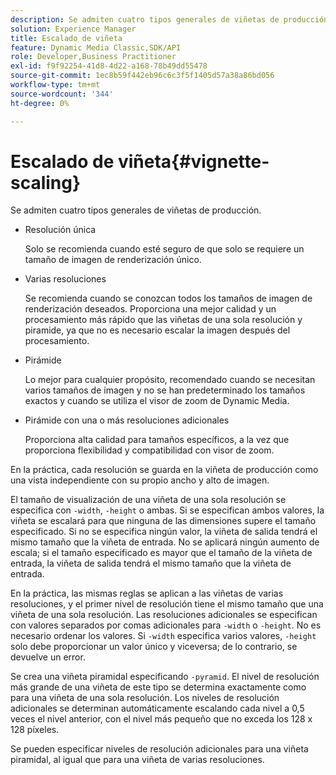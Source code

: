 ```yaml
---
description: Se admiten cuatro tipos generales de viñetas de producción.
solution: Experience Manager
title: Escalado de viñeta
feature: Dynamic Media Classic,SDK/API
role: Developer,Business Practitioner
exl-id: f9f92254-41d8-4d22-a168-78b49dd55478
source-git-commit: 1ec8b59f442eb96c6c3f5f1405d57a38a86bd056
workflow-type: tm+mt
source-wordcount: '344'
ht-degree: 0%

---
```


# Escalado de viñeta{#vignette-scaling}

Se admiten cuatro tipos generales de viñetas de producción.

* Resolución única

   Solo se recomienda cuando esté seguro de que solo se requiere un tamaño de imagen de renderización único.
* Varias resoluciones

   Se recomienda cuando se conozcan todos los tamaños de imagen de renderización deseados. Proporciona una mejor calidad y un procesamiento más rápido que las viñetas de una sola resolución y piramide, ya que no es necesario escalar la imagen después del procesamiento.
* Pirámide

   Lo mejor para cualquier propósito, recomendado cuando se necesitan varios tamaños de imagen y no se han predeterminado los tamaños exactos y cuando se utiliza el visor de zoom de Dynamic Media.
* Pirámide con una o más resoluciones adicionales

   Proporciona alta calidad para tamaños específicos, a la vez que proporciona flexibilidad y compatibilidad con visor de zoom.

En la práctica, cada resolución se guarda en la viñeta de producción como una vista independiente con su propio ancho y alto de imagen.

El tamaño de visualización de una viñeta de una sola resolución se especifica con `-width`, `-height` o ambas. Si se especifican ambos valores, la viñeta se escalará para que ninguna de las dimensiones supere el tamaño especificado. Si no se especifica ningún valor, la viñeta de salida tendrá el mismo tamaño que la viñeta de entrada. No se aplicará ningún aumento de escala; si el tamaño especificado es mayor que el tamaño de la viñeta de entrada, la viñeta de salida tendrá el mismo tamaño que la viñeta de entrada.

En la práctica, las mismas reglas se aplican a las viñetas de varias resoluciones, y el primer nivel de resolución tiene el mismo tamaño que una viñeta de una sola resolución. Las resoluciones adicionales se especifican con valores separados por comas adicionales para `-width` o `-height`. No es necesario ordenar los valores. Si `-width` especifica varios valores, `-height` solo debe proporcionar un valor único y viceversa; de lo contrario, se devuelve un error.

Se crea una viñeta piramidal especificando `-pyramid`. El nivel de resolución más grande de una viñeta de este tipo se determina exactamente como para una viñeta de una sola resolución. Los niveles de resolución adicionales se determinan automáticamente escalando cada nivel a 0,5 veces el nivel anterior, con el nivel más pequeño que no exceda los 128 x 128 píxeles.

Se pueden especificar niveles de resolución adicionales para una viñeta piramidal, al igual que para una viñeta de varias resoluciones.
